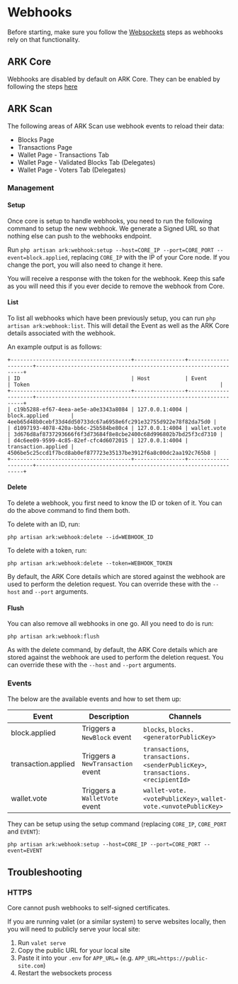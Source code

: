 # Webhooks

Before starting, make sure you follow the [Websockets](./WEBSOCKETS.md) steps as webhooks rely on that functionality.

## ARK Core

Webhooks are disabled by default on ARK Core. They can be enabled by following the steps [here](https://ark.dev/docs/api/webhook-api/getting-started)

## ARK Scan

The following areas of ARK Scan use webhook events to reload their data:

- Blocks Page
- Transactions Page
- Wallet Page - Transactions Tab
- Wallet Page - Validated Blocks Tab (Delegates)
- Wallet Page - Voters Tab (Delegates)

### Management

#### Setup

Once core is setup to handle webhooks, you need to run the following command to setup the new webhook. We generate a Signed URL so that nothing else can push to the webhooks endpoint.

Run `php artisan ark:webhook:setup --host=CORE_IP --port=CORE_PORT --event=block.applied`, replacing `CORE_IP` with the IP of your Core node. If you change the port, you will also need to change it here.

You will receive a response with the token for the webhook. Keep this safe as you will need this if you ever decide to remove the webhook from Core.

#### List

To list all webhooks which have been previously setup, you can run `php artisan ark:webhook:list`. This will detail the Event as well as the ARK Core details associated with the webhook.

An example output is as follows:

```Text
+--------------------------------------+----------------+---------------------+------------------------------------------------------------------+
| ID                                   | Host           | Event               | Token                                                            |
+--------------------------------------+----------------+---------------------+------------------------------------------------------------------+
| c19b5288-ef67-4eea-ae5e-a0e3343a8084 | 127.0.0.1:4004 | block.applied       | 4eeb65d48b0cebf33d4dd50733dc67a6958e6fc291e32755d922e78f82da75d0 |
| d1097193-4078-420a-bb6c-25b584be80c4 | 127.0.0.1:4004 | wallet.vote         | 3d676d8af8737293666f6f3d73684f8e8cbe2400c68d996802b7bd25f3cd7310 |
| d4c6ee09-9599-4c85-82ef-cfc4d6072015 | 127.0.0.1:4004 | transaction.applied | 4506be5c25ccd1f7bcd8ab0ef877723e35137be3912f6a8c00dc2aa192c765b8 |
+--------------------------------------+----------------+---------------------+------------------------------------------------------------------+
```

#### Delete

To delete a webhook, you first need to know the ID or token of it. You can do the above command to find them both.

To delete with an ID, run:

`php artisan ark:webhook:delete --id=WEBHOOK_ID`

To delete with a token, run:

`php artisan ark:webhook:delete --token=WEBHOOK_TOKEN`

By default, the ARK Core details which are stored against the webhook are used to perform the deletion request. You can override these with the `--host` and `--port` arguments.

#### Flush

You can also remove all webhooks in one go. All you need to do is run:

`php artisan ark:webhook:flush`

As with the delete command, by default, the ARK Core details which are stored against the webhook are used to perform the deletion request. You can override these with the `--host` and `--port` arguments.

### Events

The below are the available events and how to set them up:

| Event               | Description                       | Channels                                                                       |
| ------------------- | --------------------------------- | ------------------------------------------------------------------------------ |
| block.applied       | Triggers a `NewBlock`       event | `blocks`, `blocks.<generatorPublicKey>`                                        |
| transaction.applied | Triggers a `NewTransaction` event | `transactions`, `transactions.<senderPublicKey>`, `transactions.<recipientId>` |
| wallet.vote         | Triggers a `WalletVote` event     | `wallet-vote.<votePublicKey>`, `wallet-vote.<unvotePublicKey>`                 |

They can be setup using the setup command (replacing `CORE_IP`, `CORE_PORT` and `EVENT`):

`php artisan ark:webhook:setup --host=CORE_IP --port=CORE_PORT --event=EVENT`

## Troubleshooting

### HTTPS

Core cannot push webhooks to self-signed certificates.

If you are running valet (or a similar system) to serve websites locally, then you will need to publicly serve your local site:

1. Run `valet serve`
2. Copy the public URL for your local site
3. Paste it into your `.env` for `APP_URL=` (e.g. `APP_URL=https://public-site.com`)
4. Restart the websockets process
